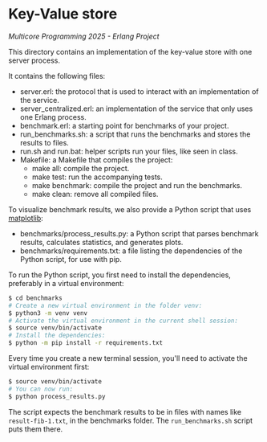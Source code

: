 # Key-Value store

*Multicore Programming 2025 - Erlang Project*

This directory contains an implementation of the key-value store with one server process.

It contains the following files:
* server.erl: the protocol that is used to interact with an implementation of the service.
* server_centralized.erl: an implementation of the service that only uses one Erlang process.
* benchmark.erl: a starting point for benchmarks of your project.
* run_benchmarks.sh: a script that runs the benchmarks and stores the results to files.
* run.sh and run.bat: helper scripts run your files, like seen in class.
* Makefile: a Makefile that compiles the project:
    - make all: compile the project.
    - make test: run the accompanying tests.
    - make benchmark: compile the project and run the benchmarks.
    - make clean: remove all compiled files.

To visualize benchmark results, we also provide a Python script that uses [matplotlib](https://matplotlib.org/):
* benchmarks/process_results.py: a Python script that parses benchmark results, calculates
  statistics, and generates plots.
* benchmarks/requirements.txt: a file listing the dependencies of the Python script, for use with pip.

To run the Python script, you first need to install the dependencies, preferably in a virtual environment:

```sh
$ cd benchmarks
# Create a new virtual environment in the folder venv:
$ python3 -m venv venv
# Activate the virtual environment in the current shell session:
$ source venv/bin/activate
# Install the dependencies:
$ python -m pip install -r requirements.txt
```

Every time you create a new terminal session, you'll need to activate the virtual environment first:

```sh
$ source venv/bin/activate
# You can now run:
$ python process_results.py
```

The script expects the benchmark results to be in files with names like `result-fib-1.txt`, in the benchmarks folder. The `run_benchmarks.sh` script puts them there.

